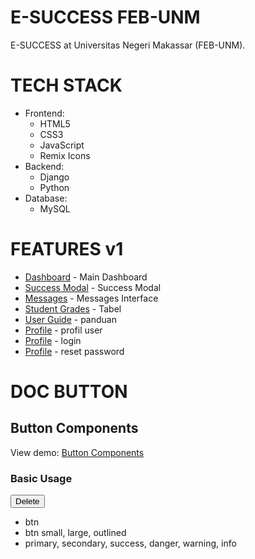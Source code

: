 # E-SUCCESS FEB-UNM

E-SUCCESS at Universitas Negeri Makassar (FEB-UNM).

# TECH STACK
- Frontend:
  - HTML5
  - CSS3
  - JavaScript
  - Remix Icons
- Backend:
  - Django
  - Python
- Database:
  - MySQL

# FEATURES v1

- [Dashboard](https://e-success.vercel.app/dashboard.html) - Main Dashboard
- [Success Modal](https://e-success.vercel.app/modal.html) - Success Modal
- [Messages](https://e-success.vercel.app/messages.html) - Messages Interface
- [Student Grades](https://e-success.vercel.app/nilai-mahasiswa.html) - Tabel
- [User Guide](https://e-success.vercel.app/panduan.html) - panduan
- [Profile](https://e-success.vercel.app/profil.html) - profil user
- [Profile](https://e-success.vercel.app/login.html) - login
- [Profile](https://e-success.vercel.app/forgot.html) - reset password

# DOC BUTTON 

## Button Components
View demo: [Button Components](https://e-success.vercel.app/button.html)

### Basic Usage

<button class="btn small primary">
<i class="ri-delete-bin-line"></i>Delete
</button>

- btn
- btn small, large, outlined
- primary, secondary, success, danger, warning, info

